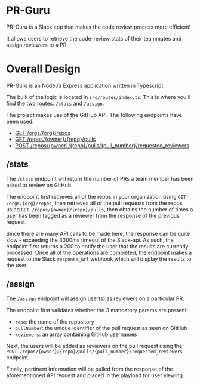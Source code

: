 # PR-Guru

PR-Guru is a Slack app that makes the code review process more efficient!

It allows users to retrieve the code-review stats of their teammates and assign reviewers to a PR.

# Overall Design

PR-Guru is an NodeJS Express application written in Typescript.

The bulk of the logic is located in `src/routes/index.ts`. This is where you'll find the two routes: `/stats` and `/assign`.

The project makes use of the GitHub API. The following endpoints have been used:
- [GET /orgs/{org}/repos](https://docs.github.com/en/rest/reference/repos#list-organization-repositories)
- [GET /repos/{owner}/{repo}/pulls](https://docs.github.com/en/rest/reference/pulls#list-pull-requests)
- [POST /repos/{owner}/{repo}/pulls/{pull_number}/requested_reviewers](https://docs.github.com/en/rest/reference/pulls#request-reviewers-for-a-pull-request)

## /stats
The `/stats` endpoint will return the number of PRs a team member has been asked to review on GitHub.

The endpoint first retrieves all of the repos in your organization using `GET /orgs/{org}/repos`, then retrieves all of the pull requests from the repos using `GET /repos/{owner}/{repo}/pulls`, then obtains the number of times a user has been tagged as a reviewer from the response of the previous request.

Since there are many API calls to be made here, the response can be quite slow - exceeding the 3000ms timeout of the Slack-api. As such, the endpoint first returns a 200 to notify the user that the results are currently processed. Once all of the operations are completed, the endpoint makes a request to the Slack `response_url` webhook which will display the results to the user.

## /assign
The `/assign` endpoint will assign user(s) as reviewers on a particular PR.

The endpoint first validates whether the 3 mandatory params are present:
 - `repo`: the name of the repository
 - `pullNumber`: the unique identifier of the pull request as seen on GitHub
 - `reviewers`: an array containing GitHub usernames

 Next, the users will be added as reviewers on the pull request using the `POST /repos/{owner}/{repo}/pulls/{pull_number}/requested_reviewers` endpoint.

 Finally, pertinent information will be pulled from the response of the aforementioned API request and placed in the playload for user viewing.
